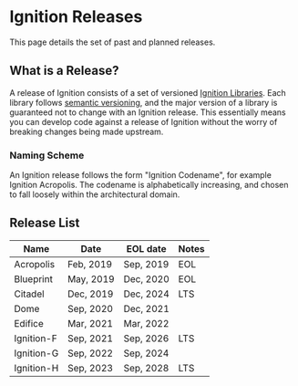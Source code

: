 # Ignition Releases

This page details the set of past and planned releases.

## What is a Release?

A release of Ignition consists of a set of versioned [Ignition Libraries](/libs). Each library follows [semantic versioning](https://semver.org), and the major version of a library is guaranteed not to change with an Ignition release. This essentially means you can develop code against a release of Ignition without the worry of breaking changes being made upstream.

### Naming Scheme

An Ignition release follows the form "Ignition Codename", for example Ignition Acropolis. The codename is alphabetically increasing, and chosen to fall loosely within the architectural domain.

## Release List

| Name       | Date      | EOL date  | Notes |
|------------|-----------|-----------|-------|
| Acropolis  | Feb, 2019 | Sep, 2019 | EOL   |
| Blueprint  | May, 2019 | Dec, 2020 | EOL   |
| Citadel    | Dec, 2019 | Dec, 2024 | LTS   |
| Dome       | Sep, 2020 | Dec, 2021 |       |
| Edifice    | Mar, 2021 | Mar, 2022 |       |
| Ignition-F | Sep, 2021 | Sep, 2026 | LTS   |
| Ignition-G | Sep, 2022 | Sep, 2024 |       |
| Ignition-H | Sep, 2023 | Sep, 2028 | LTS   |
